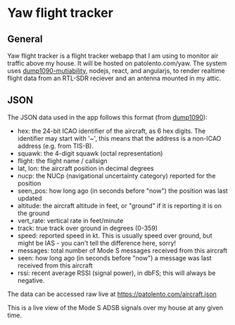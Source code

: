 # Yaw flight tracker
## General
Yaw flight tracker is a flight tracker webapp that I am using to monitor air traffic above my house. It will be hosted on patolento.com/yaw. The system uses [dump1090-mutiability](https://github.com/mutability/dump1090), nodejs, react, and angularjs, to render realtime flight data from an RTL-SDR reciever and an antenna mounted in my attic.
## JSON
The JSON data used in the app follows this format (from [dump1090](https://github.com/mutability/dump1090/blob/master/README-json.md)):
- hex: the 24-bit ICAO identifier of the aircraft, as 6 hex digits. The identifier may start with '~', this means that the address is a non-ICAO address (e.g. from TIS-B).
- squawk: the 4-digit squawk (octal representation)
- flight: the flight name / callsign
- lat, lon: the aircraft position in decimal degrees
- nucp: the NUCp (navigational uncertainty category) reported for the position
- seen_pos: how long ago (in seconds before "now") the position was last updated
- altitude: the aircraft altitude in feet, or "ground" if it is reporting it is on the ground
- vert_rate: vertical rate in feet/minute
- track: true track over ground in degrees (0-359)
- speed: reported speed in kt. This is usually speed over ground, but might be IAS - you can't tell the difference here, sorry!
- messages: total number of Mode S messages received from this aircraft
- seen: how long ago (in seconds before "now") a message was last received from this aircraft
- rssi: recent average RSSI (signal power), in dbFS; this will always be negative.

The data can be accessed raw live at https://patolento.com/aircraft.json

This is a live view of the Mode S ADSB signals over my house at any given time. 
